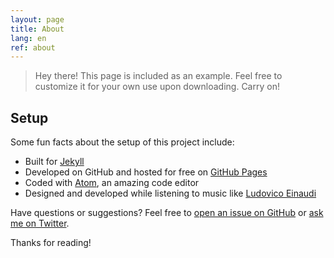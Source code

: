 ```yaml
---
layout: page
title: About
lang: en
ref: about
---
```


> Hey there! This page is included as an example. Feel free to customize it for your own use upon downloading. Carry on!

## Setup

Some fun facts about the setup of this project include:

* Built for [Jekyll](http://jekyllrb.com)
* Developed on GitHub and hosted for free on [GitHub Pages](https://pages.github.com)
* Coded with [Atom](https://atom.io), an amazing code editor
* Designed and developed while listening to music like [Ludovico Einaudi](https://open.spotify.com/track/6sVuwzZ4MPsviUE8wfw2n1)

Have questions or suggestions? Feel free to [open an issue on GitHub](https://github.com/madebyconnor/physalis/issues/new) or [ask me on Twitter](https://twitter.com/connor_baer).

Thanks for reading!
